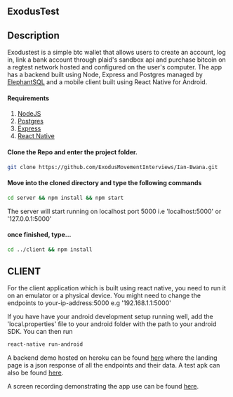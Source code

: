 ## ExodusTest


## Description
Exodustest is a simple btc wallet that allows users to create an account, log in, link a bank account through plaid's sandbox api and purchase bitcoin on a regtest network hosted and configured on the user's computer. The app has a backend built using Node, Express and Postgres managed by [ElephantSQL](https://www.elephantsql.com/) and a mobile client built using React Native for Android.

#### Requirements
1. [NodeJS](https://nodejs.org/en/)
2. [Postgres](https://www.postgresql.org/download/)
3. [Express](https://virtualenv.pypa.io/en/stable/installation/)
4. [React Native](https://reactnative.dev/)

#### Clone the Repo and enter the project folder.
```bash
git clone https://github.com/ExodusMovementInterviews/Ian-Bwana.git
```
#### Move into the cloned directory and type the following commands
```bash
cd server && npm install && npm start
```

The server will start running on localhost port 5000 i.e 'localhost:5000' or '127.0.0.1:5000'

#### once finished, type...
```bash
cd ../client && npm install 
```
## CLIENT
For the client application which is built using react native, you need to run it on an emulator or a physical device. You might need to change the endpoints to your-ip-address:5000 e.g '192.168.1.1:5000'

If you have have your android development setup running well, add the 'local.properties' file to your android folder with the path to your android SDK.
You can then run 
```bash
react-native run-android 
```

A backend demo hosted on heroku can be found [here](https://exodustest.herokuapp.com/) where the landing page is a json response of all the endpoints and their data. 
A test apk can also be found [here](https://drive.google.com/file/d/1M-Gs6QEni-j966Lp1i4uTHZFaIHZsFZ9/view?usp=sharing).

A screen recording demonstrating the app use can be found [here](https://drive.google.com/file/d/1QvGWK5_WqYD-cXTUZ3RSBEdRbntJ45fu/view?usp=sharing).



